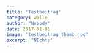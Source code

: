 ```yaml
---
title: "Testbeitrag"
category: wolle
author: "Nobody"
date: 2017-01-01
image: "testbeitrag_thumb.jpg"
excerpt: "NIchts"
---
```


